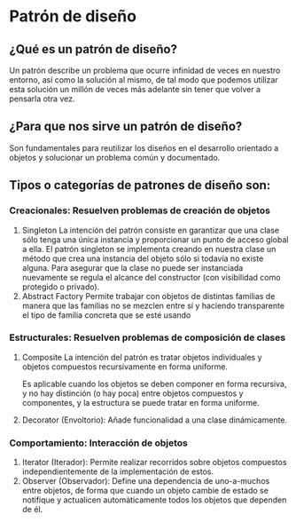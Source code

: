 # Patrón de diseño

## **¿Qué es un patrón de diseño?**

Un patrón describe un problema que ocurre infinidad de veces en nuestro entorno, así como la solución al mismo, de tal modo que podemos utilizar esta solución un millón de veces más adelante sin tener que volver a pensarla otra vez.

## **¿Para que nos sirve un patrón de diseño?**

Son fundamentales para reutilizar los diseños en el desarrollo orientado a objetos y solucionar un problema común y documentado.

## T**ipos o categorías de patrones de diseño son:**

### **Creacionales**: Resuelven problemas de creación de objetos

1. Singleton La intención del patrón consiste en garantizar que una clase sólo tenga una única instancia y proporcionar un punto de acceso global a ella. El patrón singleton se implementa creando en nuestra clase un método que crea una instancia del objeto sólo si todavía no existe alguna. Para asegurar que la clase no puede ser instanciada nuevamente se regula el alcance del constructor (con visibilidad como protegido o privado).
2. Abstract Factory Permite trabajar con objetos de distintas familias de manera que las familias no se mezclen entre sí y haciendo transparente el tipo de familia concreta que se esté usando

### **Estructurales**: Resuelven problemas de composición de clases

1. Composite La intención del patrón es tratar objetos individuales y objetos compuestos recursivamente en forma uniforme.
    
    Es aplicable cuando los objetos se deben componer en forma recursiva, y no hay distinción (o hay poca) entre objetos compuestos y componentes, y la estructura se puede tratar en forma uniforme.
    
2. Decorator (Envoltorio): Añade funcionalidad a una clase dinámicamente.

### **Comportamiento**: Interacción de objetos

1. Iterator (Iterador): Permite realizar recorridos sobre objetos compuestos independientemente de la implementación de estos.
2. Observer (Observador): Define una dependencia de uno-a-muchos entre objetos, de forma que cuando un objeto cambie de estado se notifique y actualicen automáticamente todos los objetos que dependen de él.